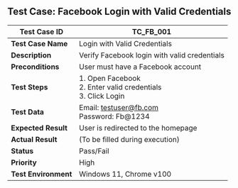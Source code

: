 
## Test Case: Facebook Login with Valid Credentials

| **Test Case ID**   | TC_FB_001                          |
|---------------------|------------------------------------|
| **Test Case Name**  | Login with Valid Credentials       |
| **Description**     | Verify Facebook login with valid credentials |
| **Preconditions**   | User must have a Facebook account |
| **Test Steps**      | 1. Open Facebook <br> 2. Enter valid credentials <br> 3. Click Login |
| **Test Data**       | Email: testuser@fb.com <br> Password: Fb@1234 |
| **Expected Result** | User is redirected to the homepage |
| **Actual Result**   | (To be filled during execution)    |
| **Status**          | Pass/Fail                         |
| **Priority**        | High                              |
| **Test Environment**| Windows 11, Chrome v100           |
